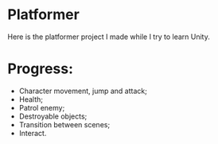 # Platformer
Here is the platformer project I made while I try to learn Unity.
# Progress:
- Character movement, jump and attack;
- Health;
- Patrol enemy;
- Destroyable objects;
- Transition between scenes;
- Interact.

